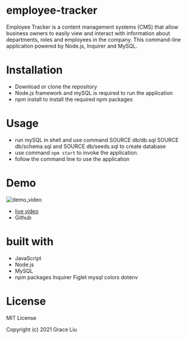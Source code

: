 # employee-tracker
Employee Tracker is a content management systems (CMS) that allow business owners to easily view and interact with information about departments, roles and employees in the company. This command-line application powered by Node.js, Inquirer and MySQL.

# Installation
* Download or clone the repository
* Node.js framework and mySQL is required to run the application
* npm install to install the required npm packages

# Usage
* run mySQL in shell and use command SOURCE db/db.sql SOURCE db/schema.sql and SOURCE db/seeds.sql to create database
* use command ```npm start``` to invoke the application.
* follow the command line to use the application

# Demo
![demo_video](assets/employee_tracker_demo.gif)

* [live video](https://watch.screencastify.com/v/1dFdY6DaNZ2IEyPunogb/)
* Github

# built with
* JavaScript
* Node.js
* MySQL
* npm packages
Inquirer
Figlet
mysql
colors
dotenv

# License
MIT License

Copyright (c) 2021 Grace Liu
